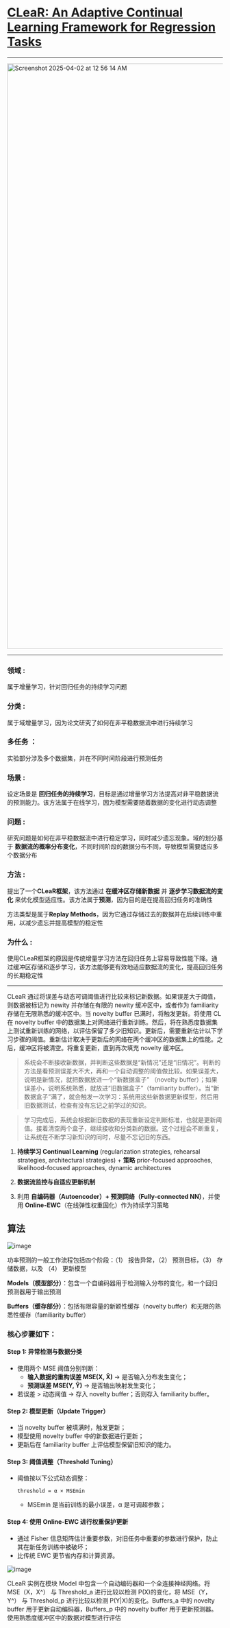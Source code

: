 
# [CLeaR: An Adaptive Continual Learning Framework for Regression Tasks](https://arxiv.org/abs/2101.00926v1#:~:text=This%20article%20clarifies%20the%20problem-related%20definitions%20and%20proposes,task%20targets%20and%20update%20itself%20by%20continual%20learning.)

----

<img width="1366" alt="Screenshot 2025-04-02 at 12 56 14 AM" src="https://github.com/user-attachments/assets/fa252a8a-d38b-481a-9170-badb32b440e5" />

-----

### **领域** : 

属于增量学习，针对回归任务的持续学习问题

### **分类** : 

属于域增量学习，因为论文研究了如何在非平稳数据流中进行持续学习

### **多任务** ：

实验部分涉及多个数据集，并在不同时间阶段进行预测任务

### **场景** : 

设定场景是 **回归任务的持续学习**，目标是通过增量学习方法提高对非平稳数据流的预测能力。该方法属于在线学习，因为模型需要随着数据的变化进行动态调整

### **问题** : 

研究问题是如何在非平稳数据流中进行稳定学习，同时减少遗忘现象。域的划分基于 **数据流的概率分布变化**，不同时间阶段的数据分布不同，导致模型需要适应多个数据分布

### **方法** : 

提出了一个**CLeaR框架**，该方法通过 **在缓冲区存储新数据** 并 **逐步学习数据流的变化** 来优化模型适应性。该方法属于**预测**，因为目的是在提高回归任务的准确性

方法类型是属于**Replay Methods**，因为它通过存储过去的数据并在后续训练中重用，以减少遗忘并提高模型的稳定性

### **为什么** : 

使用CLeaR框架的原因是传统增量学习方法在回归任务上容易导致性能下降。通过缓冲区存储和逐步学习，该方法能够更有效地适应数据流的变化，提高回归任务的长期稳定性


-----

CLeaR 通过将误差与动态可调阈值进行比较来标记新数据。如果误差大于阈值，则数据被标记为 newity 并存储在有限的 newity 缓冲区中，或者作为 familiarity 存储在无限熟悉的缓冲区中。当 novelty buffer 已满时，将触发更新。将使用 CL 在 novelty buffer 中的数据集上对网络进行重新训练。然后，将在熟悉度数据集上测试重新训练的网络，以评估保留了多少旧知识。更新后，需要重新估计以下学习步骤的阈值。重新估计取决于更新后的网络在两个缓冲区的数据集上的性能。之后，缓冲区将被清空。将重复更新，直到再次填充 novelty 缓冲区。

> 系统会不断接收新数据，并判断这些数据是“新情况”还是“旧情况”。判断的方法是看预测误差大不大，再和一个自动调整的阈值做比较。如果误差大，说明是新情况，就把数据放进一个“新数据盒子” （novelty buffer）；如果误差小，说明系统熟悉，就放进“旧数据盒子”（familiarity buffer）。当“新数据盒子”满了，就会触发一次学习：系统用这些新数据更新模型，然后用旧数据测试，检查有没有忘记之前学过的知识。

> 学习完成后，系统会根据新旧数据的表现重新设定判断标准，也就是更新阈值。接着清空两个盒子，继续接收和分类新的数据。这个过程会不断重复，让系统在不断学习新知识的同时，尽量不忘记旧的东西。

1. **持续学习 Continual Learning** (regularization strategies, rehearsal strategies, architectural strategies) + **策略** prior-focused approaches, likelihood-focused approaches, dynamic architectures
  
2. **数据流监控与自适应更新机制**
  
3. 利用 **自编码器（Autoencoder）+ 预测网络（Fully-connected NN）**，并使用 **Online-EWC**（在线弹性权重固化）作为持续学习策略

## 算法

![image](https://github.com/user-attachments/assets/59d999b5-ff03-41c3-957e-8047f838eda4)

功率预测的一般工作流程包括四个阶段：（1） 报告异常，（2） 预测目标，（3） 存储数据，以及 （4） 更新模型

**Models（模型部分）**：包含一个自编码器用于检测输入分布的变化，和一个回归预测器用于输出预测
  
**Buffers（缓存部分）**：包括有限容量的新颖性缓存（novelty buffer）和无限的熟悉性缓存（familiarity buffer）

### 核心步骤如下：

#### Step 1: 异常检测与数据分类
- 使用两个 MSE 阈值分别判断：
  - **输入数据的重构误差 MSE(X, X̂)** → 是否输入分布发生变化；
  - **预测误差 MSE(Y, Ŷ)** → 是否输出映射发生变化；
- 若误差 > 动态阈值 → 存入 novelty buffer；否则存入 familiarity buffer。

#### Step 2: 模型更新（Update Trigger）
- 当 novelty buffer 被填满时，触发更新；
- 模型使用 novelty buffer 中的新数据进行更新；
- 更新后在 familiarity buffer 上评估模型保留旧知识的能力。

#### Step 3: 阈值调整（Threshold Tuning）
- 阈值按以下公式动态调整：
  ```
  threshold = α × MSEmin
  ```
  - MSEmin 是当前训练的最小误差，α 是可调超参数；
  
#### Step 4: 使用 Online-EWC 进行权重保护更新
- 通过 Fisher 信息矩阵估计重要参数，对旧任务中重要的参数进行保护，防止其在新任务训练中被破坏；
- 比传统 EWC 更节省内存和计算资源。

![image](https://github.com/user-attachments/assets/ff0de857-6661-4175-b2ff-9196fea0382d)

CLeaR 实例在模块 Model 中包含一个自动编码器和一个全连接神经网络。将 MSE（X，X^） 与 Threshold_a 进行比较以检测 P(X)的变化，将 MSE（Y， Y^） 与 Threshold_p 进行比较以检测 P(Y|X)的变化。Buffers_a 中的 novelty buffer 用于更新自动编码器，Buffers_p 中的 novelty buffer 用于更新预测器。使用熟悉度缓冲区中的数据对模型进行评估


